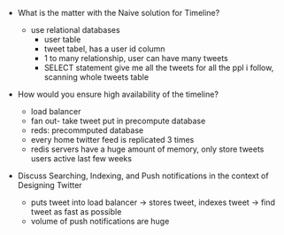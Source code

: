 - What is the matter with the Naive solution for Timeline?
  - use relational databases 
    - user table
    - tweet tabel, has a user id column 
    - 1 to many relationship, user can have many tweets
    - SELECT statement give me all the tweets for all the ppl i follow, scanning whole tweets table 
- How would you ensure high availability of the timeline?
  - load balancer 
  - fan out- take tweet put in precompute database 
  - reds: precommputed database 
  - every home twitter feed is replicated 3 times
  - redis servers have a huge amount of memory, only store tweets users active last few weeks   

- Discuss Searching, Indexing, and Push notifications in the context of Designing Twitter
    - puts tweet into load balancer -> stores tweet, indexes tweet -> find tweet as fast as possible
    - volume of push notifications are huge 